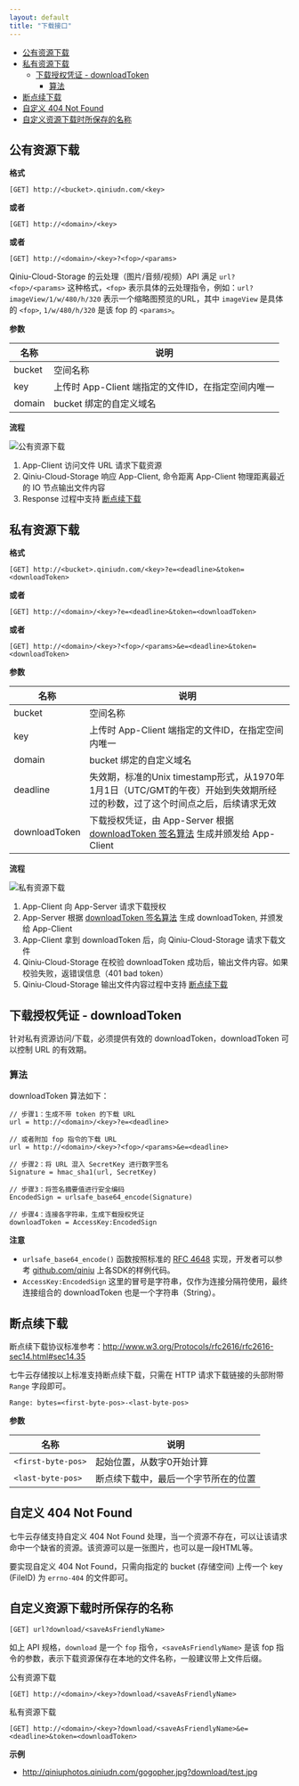 ```yaml
---
layout: default
title: "下载接口"
---
```


- [公有资源下载](#public-download)
- [私有资源下载](#private-download)
    - [下载授权凭证 - downloadToken](#download-token)
        - [算法](#download-token-algorithm)
- [断点续下载](#download-by-range)
- [自定义 404 Not Found](#define-404-not-found)
- [自定义资源下载时所保存的名称](#define-download-friendly-name)

<a name="public-download"></a>


## 公有资源下载

**格式**

    [GET] http://<bucket>.qiniudn.com/<key>

**或者**

    [GET] http://<domain>/<key>

**或者**

    [GET] http://<domain>/<key>?<fop>/<params>

Qiniu-Cloud-Storage 的云处理（图片/音频/视频）API 满足 `url?<fop>/<params>` 这种格式，`<fop>` 表示具体的云处理指令，例如：`url?imageView/1/w/480/h/320` 表示一个缩略图预览的URL，其中 `imageView` 是具体的 `<fop>`, `1/w/480/h/320` 是该 fop 的 `<params>`。


**参数**

名称   | 说明
-------|---------------------------------------------------
bucket | 空间名称
key    | 上传时 App-Client 端指定的文件ID，在指定空间内唯一
domain | bucket 绑定的自定义域名

**流程**

<div class="imgwrap"><img src="img/pub_download.png" alt="公有资源下载"/></div>

1. App-Client 访问文件 URL 请求下载资源
2. Qiniu-Cloud-Storage 响应 App-Client, 命令距离 App-Client 物理距离最近的 IO 节点输出文件内容
3. Response 过程中支持 [断点续下载](#download-by-range)


<a name="private-download"></a>

## 私有资源下载


**格式**

    [GET] http://<bucket>.qiniudn.com/<key>?e=<deadline>&token=<downloadToken>

**或者**

    [GET] http://<domain>/<key>?e=<deadline>&token=<downloadToken>

**或者**

    [GET] http://<domain>/<key>?<fop>/<params>&e=<deadline>&token=<downloadToken>


**参数**

名称          | 说明
--------------|-------------------------------------------------------------------------------------------------------------
bucket        | 空间名称
key           | 上传时 App-Client 端指定的文件ID，在指定空间内唯一
domain        | bucket 绑定的自定义域名
deadline      | 失效期，标准的Unix timestamp形式，从1970年1月1日（UTC/GMT的午夜）开始到失效期所经过的秒数，过了这个时间点之后，后续请求无效
downloadToken | 下载授权凭证，由 App-Server 根据 [downloadToken 签名算法](#download-token-algorithm) 生成并颁发给 App-Client

**流程**

<div class="imgwrap"><img src="img/src_download.png" alt="私有资源下载"/></div>

1. App-Client 向 App-Server 请求下载授权
2. App-Server 根据 [downloadToken 签名算法](#download-token-algorithm) 生成 downloadToken, 并颁发给 App-Client
3. App-Client 拿到 downloadToken 后，向 Qiniu-Cloud-Storage 请求下载文件
4. Qiniu-Cloud-Storage 在校验 downloadToken 成功后，输出文件内容。如果校验失败，返错误信息（401 bad token）
5. Qiniu-Cloud-Storage 输出文件内容过程中支持 [断点续下载](#download-by-range)


<a name="download-token"></a>

## 下载授权凭证 - downloadToken

针对私有资源访问/下载，必须提供有效的 downloadToken，downloadToken 可以控制
URL 的有效期。

<a name="download-token-algorithm"></a>

### 算法

downloadToken 算法如下：

    // 步骤1：生成不带 token 的下载 URL
    url = http://<domain>/<key>?e=<deadline>

    // 或者附加 fop 指令的下载 URL
    url = http://<domain>/<key>?<fop>/<params>&e=<deadline>

    // 步骤2：将 URL 混入 SecretKey 进行数字签名
    Signature = hmac_sha1(url, SecretKey)

    // 步骤3：将签名摘要值进行安全编码
    EncodedSign = urlsafe_base64_encode(Signature)

    // 步骤4：连接各字符串，生成下载授权凭证
    downloadToken = AccessKey:EncodedSign

**注意**

- `urlsafe_base64_encode()` 函数按照标准的 [RFC 4648](http://www.ietf.org/rfc/rfc4648.txt) 实现，开发者可以参考 [github.com/qiniu](https://github.com/qiniu) 上各SDK的样例代码。
- `AccessKey:EncodedSign` 这里的冒号是字符串，仅作为连接分隔符使用，最终连接组合的 downloadToken 也是一个字符串（String）。


<a name="download-by-range"></a>

## 断点续下载

断点续下载协议标准参考：<http://www.w3.org/Protocols/rfc2616/rfc2616-sec14.html#sec14.35>

七牛云存储按以上标准支持断点续下载，只需在 HTTP 请求下载链接的头部附带 `Range` 字段即可。

    Range: bytes=<first-byte-pos>-<last-byte-pos>

**参数**

名称               | 说明
-------------------|-------------------------------------
`<first-byte-pos>` | 起始位置，从数字0开始计算
`<last-byte-pos>`  | 断点续下载中，最后一个字节所在的位置


<a name="define-404-not-found"></a>

## 自定义 404 Not Found

七牛云存储支持自定义 404 Not Found 处理，当一个资源不存在，可以让该请求命中一个缺省的资源。该资源可以是一张图片，也可以是一段HTML等。

要实现自定义 404 Not Found，只需向指定的 bucket (存储空间) 上传一个 key (FileID) 为 `errno-404` 的文件即可。


<a name="define-download-friendly-name"></a>

## 自定义资源下载时所保存的名称

    [GET] url?download/<saveAsFriendlyName>

如上 API 规格，`download` 是一个 `fop` 指令，`<saveAsFriendlyName>` 是该 fop 指令的参数，表示下载资源保存在本地的文件名称，一般建议带上文件后缀。

公有资源下载

    [GET] http://<domain>/<key>?download/<saveAsFriendlyName>

私有资源下载

    [GET] http://<domain>/<key>?download/<saveAsFriendlyName>&e=<deadline>&token=<downloadToken>

**示例**

- <http://qiniuphotos.qiniudn.com/gogopher.jpg?download/test.jpg>

